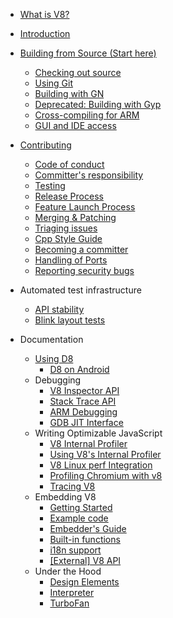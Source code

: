 * [What is V8?](Home)
* [Introduction](Introduction)
* [Building from Source (Start here)](Building-from-Source)

   * [Checking out source](Checking-out-source)
   * [Using Git](Using-Git)
   * [Building with GN](Building-with-GN)
   * [Deprecated: Building with Gyp](Building-with-Gyp)
   * [Cross-compiling for ARM](Cross-compiling-for-ARM)
   * [GUI and IDE access](GUI-and-IDE-access)
* [Contributing](Contributing)
   * [Code of conduct](Code-of-conduct)
   * [Committer's responsibility](Committer's-responsibility)
   * [Testing](Testing)
   * [Release Process](Release-Process)
   * [Feature Launch Process](Feature-Launch-Process)
   * [Merging & Patching](Merging-&-Patching)
   * [Triaging issues](Triaging-issues)
   * [Cpp Style Guide](Cpp-Style-Guide)
   * [Becoming a committer](Becoming-a-committer)
   * [Handling of Ports](Handling-of-Ports)
   * [Reporting security bugs](Reporting-security-bugs)
* Automated test infrastructure
   * [API stability](API-stability)
   * [Blink layout tests](Blink-layout-tests)
* Documentation
   * [Using D8](Using-D8)
      * [D8 on Android](D8-on-Android)
   * Debugging
      * [V8 Inspector API](Debugging-over-the-V8-Inspector-API)
      * [Stack Trace API](Stack-Trace-API)
      * [ARM Debugging](ARM-Debugging)
      * [GDB JIT Interface](GDB-JIT-Interface)
   * Writing Optimizable JavaScript
      * [V8 Internal Profiler](V8-Profiler)
      * [Using V8's Internal Profiler](Using-V8’s-internal-profiler)
      * [V8 Linux perf Integration](V8-Linux-perf-Integration)
      * [Profiling Chromium with v8](Profiling-Chromium-with-v8)
      * [Tracing V8](Tracing-V8)
   * Embedding V8
      * [Getting Started](Getting-Started-with-Embedding)
      * [Example code](Example-code)
      * [Embedder's Guide](Embedder's-Guide)
      * [Built-in functions](Built-in-functions)
      * [i18n support](i18n-support)
      * [[External] V8 API](http://v8.paulfryzel.com/docs/master/index.html)
   * Under the Hood
      * [Design Elements](Design-Elements)
      * [Interpreter](Interpreter)
      * [TurboFan](TurboFan)
